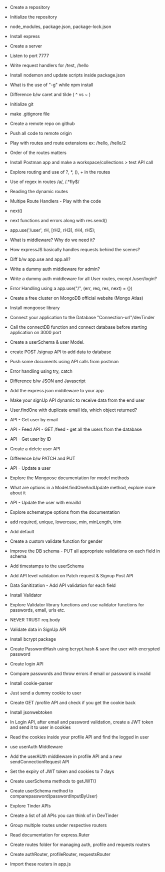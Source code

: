 - Create a repository
- Initialize the repository
- node_modules, package.json, package-lock.json
- Install express
- Create a server
- Listen to port 7777
- Write request handlers for /test, /hello
- Install nodemon and update scripts inside package.json
- What is the use of "-g" while npm install
- Difference b/w caret and tilde ( ^ vs ~ )


- Initialize git
- make .gitignore file
- Create a remote repo on github
- Push all code to remote origin
- Play with routes and route extensions ex: /hello, /hello/2
- Order of the routes matters
- Install Postman app and make a workspace/collections > test API call
- Explore routing and use of ?, *, (), + in the routes
- Use of regex in routes /a/, /.*fly$/
- Reading the dynamic routes


- Multipe Route Handlers - Play with the code
- next()
- next functions and errors along with res.send()
- app.use('/user', rH, [rH2, rH3], rH4, rH5);
- What is middleware? Why do we need it?
- How expressJS basically handles requests behind the scenes?
- Diff b/w app.use and app.all?
- Write a dummy auth middleware for admin?
- Write a dummy auth middleware for all User routes, except /user/login?
- Error Handling using a app.use("/", (err, req, res, next) = {})


- Create a free cluster on MongoDB official website (Mongo Atlas)
- Install mongoose library
- Connect your application to the Database "Connection-url"/devTinder
- Call the connectDB function and connect database before starting application on 3000 port
- Create a userSchema & user Model.
- create POST /signup API to add data to database
- Push some documents using API calls from postman
- Error handling using try, catch


- Difference b/w JSON and Javascript
- Add the express.json middleware to your app
- Make your signUp API dynamic to receive data from the end user
- User.findOne with duplicate email ids, which object returned?
- API - Get user by email
- API - Feed API - GET /feed - get all the users from the database
- API - Get user by ID
- Create a delete user API
- Difference b/w PATCH and PUT
- API - Update a user
- Explore the Mongoose documentation for model methods
- What are options in a Model.findOneAndUpdate method, explore more about it
- API - Update the user with emailId



- Explore schematype options from the documentation
- add required, unique, lowercase, min, minLength, trim
- Add default
- Create a custom validate function for gender
- Improve the DB schema - PUT all appropriate validations on each field in schema
- Add timestamps to the userSchema
- Add API level validation on Patch request & Signup Post API
- Data Sanitization - Add API validation for each field
- Install Validator
- Explore Validator library functions and use validator functions for passwords, email, urls etc.
- NEVER TRUST req.body


- Validate data in SignUp API
- Install bcrypt package
- Create PasswordHash using bcrypt.hash & save the user with encrypted password
- Create login API
- Compare passwords and throw errors if email or password is invalid


- Install cookie-parser
- Just send a dummy cookie to user
- Create GET /profile API and check if you get the cookie back
- Install jsonwebtoken
- In Login API, after email and password validation, create a JWT token and send it to user in cookies
- Read the cookies inside your profile API and find the logged in user
- use userAuth Middleware
- Add the userAUth middleware in profile API and a new sendConnectionRequest API
 - Set the expiry of JWT token and cookies to 7 days
 - Create userSchema methods to getJWT()
 - Create userSchema method to comparepassword(passwordInputByUser)


- Explore Tinder APIs
- Create a list of all APIs you can think of in DevTinder
- Group multiple routes under respective routers
- Read documentation for express.Ruter
- Create routes folder for managing auth, profile and requests routers
- Create authRouter, profileRouter, requestsRouter
- Import these routers in app.js
